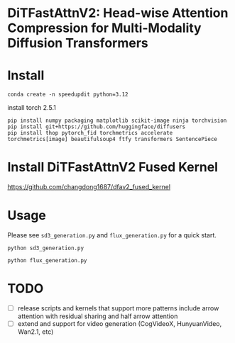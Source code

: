 # DiTFastAttnV2: Head-wise Attention Compression for Multi-Modality Diffusion Transformers

# Install

```
conda create -n speedupdit python=3.12
```

install torch 2.5.1

```
pip install numpy packaging matplotlib scikit-image ninja torchvision
pip install git+https://github.com/huggingface/diffusers
pip install thop pytorch_fid torchmetrics accelerate torchmetrics[image] beautifulsoup4 ftfy transformers SentencePiece
```

# Install DiTFastAttnV2 Fused Kernel

https://github.com/changdong1687/dfav2_fused_kernel


# Usage

Please see `sd3_generation.py` and `flux_generation.py` for a quick start.

```
python sd3_generation.py
```

```
python flux_generation.py
```

# TODO
- [ ] release scripts and kernels that support more patterns include arrow attention with residual sharing and half arrow attention
- [ ] extend and support for video generation (CogVideoX, HunyuanVideo, Wan2.1, etc)
